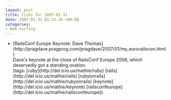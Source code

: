 ```yaml
---
layout: post
title: links for 2007-01-31
date: 2007-01-31 01:33:36 +00:00
categories:
- Web surfing
---
```

<ul class="delicious">
	<li>
		<div class="delicious-link">[RailsConf Europe Keynote: Dave Thomas](http://pragdave.pragprog.com/pragdave/2007/01/my_eurorailscon.html)</div>
		<div class="delicious-extended">Dave's keynote at the close of RailsConf Europe 2006, which deservedly got a standing ovation.</div>
		<div class="delicious-tags">(tags: [ruby](http://del.icio.us/mathie/ruby) [rails](http://del.icio.us/mathie/rails) [rubyonrails](http://del.icio.us/mathie/rubyonrails) [keynote](http://del.icio.us/mathie/keynote) [railsconfeurope](http://del.icio.us/mathie/railsconfeurope))</div>
	</li>
</ul>
